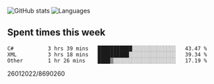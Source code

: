 ![GitHub stats](https://github-readme-stats.vercel.app/api?username=emipa606&theme=github_dark&show_icons=true) 
![Languages](https://github-readme-stats.vercel.app/api/top-langs/?username=emipa606&theme=github_dark&layout=compact)

## Spent times this week
<!--START_SECTION:waka-->

```text
C#           3 hrs 39 mins   ███████████░░░░░░░░░░░░░░   43.47 %
XML          3 hrs 18 mins   ██████████░░░░░░░░░░░░░░░   39.34 %
Other        1 hr 26 mins    ████▒░░░░░░░░░░░░░░░░░░░░   17.19 %
```

<!--END_SECTION:waka-->


26012022/8690260
